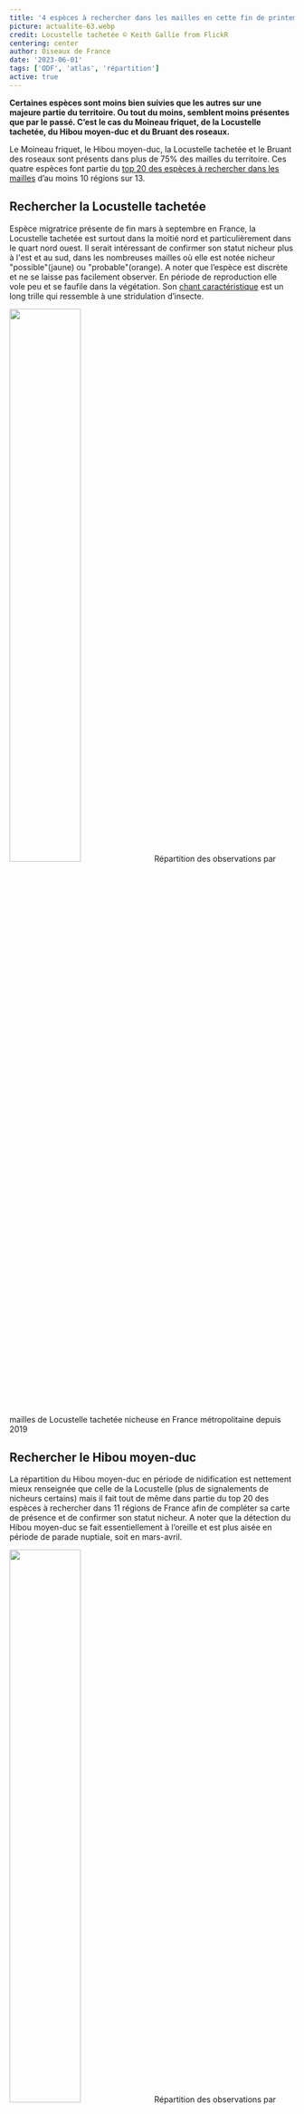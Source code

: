 ```yaml
---
title: '4 espèces à rechercher dans les mailles en cette fin de printemps !'
picture: actualite-63.webp
credit: Locustelle tachetée © Keith Gallie from FlickR
centering: center
author: Oiseaux de France
date: '2023-06-01'
tags: ['ODF', 'atlas', 'répartition']
active: true
---
```


**Certaines espèces sont moins bien suivies que les autres sur une majeure partie du territoire. Ou tout du moins, semblent moins présentes que par le passé. C’est le cas du Moineau friquet, de la Locustelle tachetée, du Hibou moyen-duc et du Bruant des roseaux.**

Le Moineau friquet, le Hibou moyen-duc, la Locustelle tachetée et le Bruant des roseaux sont présents dans plus de 75% des mailles du territoire. Ces quatre espèces font partie du [top 20 des espèces à rechercher dans les mailles](https://www.oiseauxdefrance.org/news/actualite-57) d’au moins 10 régions sur 13.

## Rechercher la Locustelle tachetée

Espèce migratrice présente de fin mars à septembre en France, la Locustelle tachetée est surtout dans la moitié nord et particulièrement dans le quart nord ouest. Il serait intéressant de confirmer son statut nicheur plus à l'est et au sud, dans les nombreuses mailles où elle est notée nicheur "possible"(jaune) ou "probable"(orange). A noter que l’espèce est discrète et ne se laisse pas facilement observer. En période de reproduction elle vole peu et se faufile dans la végétation. Son [chant caractéristique](https://xeno-canto.org/795847) est un long trille qui ressemble à une stridulation d’insecte.

<img class="InformativePagePicture" style="width: 50%" src="/news/actualite-63-carte-répartition-locustelletachetee.webp"/>
<span class="InformativePagePictureLegend">Répartition des observations par mailles de Locustelle tachetée nicheuse en France métropolitaine depuis 2019</span>

## Rechercher le Hibou moyen-duc

La répartition du Hibou moyen-duc en période de nidification est nettement mieux renseignée que celle de la Locustelle (plus de signalements de nicheurs certains) mais il fait tout de même dans partie du top 20 des espèces à rechercher dans 11 régions de France afin de compléter sa carte de présence et de confirmer son statut nicheur.
A noter que la détection du Hibou moyen-duc se fait essentiellement à l’oreille et est plus aisée en période de parade nuptiale, soit en mars-avril.

<img class="InformativePagePicture" style="width: 50%" src="/news/actualite-63-carte-repartition_HibouMoyenDuc-nich.webp"/>
<span class="InformativePagePictureLegend">Répartition des observations par mailles de Hibou moyen-duc nicheur en France métropolitaine depuis 2019</span>

## Rechercher le Moineau friquet

Espèce en déclin avéré, le Moineau friquet disparait de nos campagnes. Il est donc important de maintenir un bon niveau de recensement ainsi que de son statut nicheur sur le territoire, sachant que sa présence concernait 86 % du territoire avant 2019. Il est souvent présent dans les petites villes ou les villages des zones rurales. Grégaire, il se déplace en bandes, parfois mixtes avec le Moineau domestique. Il faut donc ouvrir l’œil à la vue d’une bande de moineaux: un (ou plusieurs) friquets peuvent s’y cacher !

<img class="InformativePagePicture" style="width: 50%" src="/news/actualite-63-carte-repartition_MoineaufriquetNich.webp"/>
<span class="InformativePagePictureLegend">Répartition des observations par mailles de Moineau friquet nicheur en France métropolitaine depuis 2019</span>

## Rechercher le Bruant des roseaux

Espèce fortement associée aux milieux humides, le Bruant des roseaux est présent dans plus de 76% des mailles du territoire. Recensé majoritairement dans la moitié nord du territoire et sur la côte méditerranéenne, il reste de nombreuses mailles où le statut nicheur n’est pas encore confirmé, notamment dans la partie orientale de son aire de nidification. Il est conseillé de consulter également la liste d’espèce des mailles où il n’est pas.

<img class="InformativePagePicture" style="width: 50%" src="/news/actualite-63-carte-repartition_Burantdesroseaux-nich.webp"/>
<span class="InformativePagePictureLegend">Répartition des observations par mailles de Bruant des roseaux nicheur en France métropolitaine depuis 2019</span>
